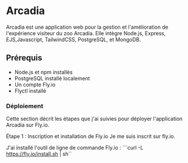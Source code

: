 # Arcadia
Arcadia est une application web pour la gestion et l'amélioration de l'expérience visiteur du zoo Arcadia. Elle intègre Node.js, Express, EJS,Javascript, TailwindCSS, PostgreSQL, et MongoDB.

## Prérequis

- Node.js et npm installés
- PostgreSQL installé localement
- Un compte Fly.io
- Flyctl installé

### Déploiement

Cette section décrit les étapes que j'ai suivies pour déployer l'application Arcadia sur Fly.io.

Étape 1 : Inscription et installation de Fly.io
Je me suis inscrit sur fly.io.

J'ai installé l'outil de ligne de commande Fly.io :
```curl -L https://fly.io/install.sh | sh``

